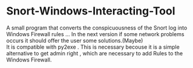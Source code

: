 # Snort-Windows-Interacting-Tool
A small program that converts the conspicuousness of the Snort log into Windows Firewall rules ...
In the next version if some network problems occurs it should offer the user some solutions.(Maybe)  
It is compatible with py2exe . This is necessary becouse it is a simple alternative to get admin 
right , which are necessary to add Rules to the Windows Firewall.
